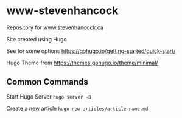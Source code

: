 # www-stevenhancock
Repository for www.stevenhancock.ca


Site created using Hugo

See for some options https://gohugo.io/getting-started/quick-start/

Hugo Theme from https://themes.gohugo.io/theme/minimal/


## Common Commands
Start Hugo Server
`hugo server -D`

Create a new article
`hugo new articles/article-name.md`